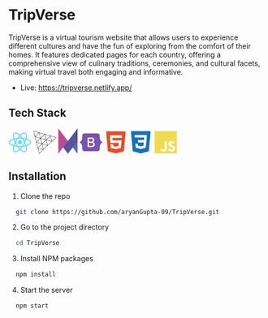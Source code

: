 # TripVerse

TripVerse is a virtual tourism website that allows users to experience different cultures and have the fun of exploring from the comfort of their homes. It features dedicated pages for each country, offering a comprehensive view of culinary traditions, ceremonies, and cultural facets, making virtual travel both engaging and informative.

* Live: https://tripverse.netlify.app/

## Tech Stack

<a href="https://reactjs.org/" target="_blank" rel="noreferrer" title="React"><img src="https://github.com/aryanGupta-09/GitHub-Profile-Icons/blob/main/Web%20Development/React.svg" width="45" height="45" alt="React" /></a>
<a href="https://threejs.org/" target="_blank" rel="noreferrer" title="Three.js"><img src="https://github.com/aryanGupta-09/GitHub-Profile-Icons/blob/main/Web%20Development/Threejs.png" width="45" height="45" alt="Three.js" /></a>
<a href="https://motion.dev/" target="_blank" rel="noreferrer" title="Framer Motion"><img src="https://github.com/aryanGupta-09/GitHub-Profile-Icons/blob/main/Web%20Development/FramerMotion.svg" width="38" height="50" alt="Framer Motion" /></a>
<a href="https://getbootstrap.com/" target="_blank" rel="noreferrer" title="Bootstrap"><img src="https://github.com/aryanGupta-09/GitHub-Profile-Icons/blob/main/Web%20Development/Bootstrap.svg" width="45" height="45" alt="Bootstrap" /></a>
<a href="https://developer.mozilla.org/en-US/docs/Glossary/HTML5" target="_blank" rel="noreferrer"><img src="https://github.com/aryanGupta-09/GitHub-Profile-Icons/blob/main/Languages/HTML.svg" width="45" height="45" alt="HTML5" title="HTML5" /></a>
<a href="https://www.w3.org/TR/CSS/#css" target="_blank" rel="noreferrer"><img src="https://github.com/aryanGupta-09/GitHub-Profile-Icons/blob/main/Languages/CSS.svg" width="45" height="45" alt="CSS3" title="CSS3" /></a>
<a href="https://developer.mozilla.org/en-US/docs/Web/JavaScript" target="_blank" rel="noreferrer"><img src="https://github.com/aryanGupta-09/GitHub-Profile-Icons/blob/main/Languages/JavaScript.svg" width="45" height="45" alt="JavaScript" title="JavaScript" /></a>

## Installation

1. Clone the repo
```bash
  git clone https://github.com/aryanGupta-09/TripVerse.git
```

2. Go to the project directory
```bash
  cd TripVerse
```

3. Install NPM packages
```bash
  npm install
```

4. Start the server
```bash
  npm start
```

